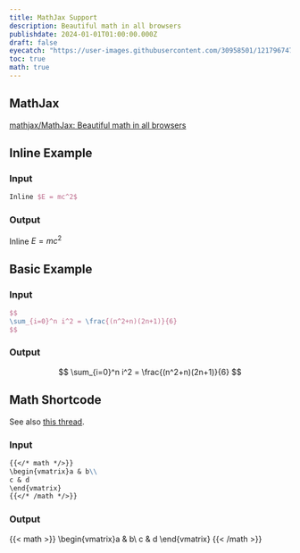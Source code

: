 ```yaml
---
title: MathJax Support
description: Beautiful math in all browsers
publishdate: 2024-01-01T01:00:00.000Z
draft: false
eyecatch: "https://user-images.githubusercontent.com/30958501/121796747-647b7b80-cc56-11eb-8490-52d5899e561c.jpg"
toc: true
math: true
---
```




## MathJax

[mathjax/MathJax: Beautiful math in all browsers](https://github.com/mathjax/MathJax)



## Inline Example

### Input

```tex
Inline $E = mc^2$
```

### Output

Inline $E = mc^2$



## Basic Example

### Input

```tex
$$
\sum_{i=0}^n i^2 = \frac{(n^2+n)(2n+1)}{6}
$$
```

### Output

$$
\sum_{i=0}^n i^2 = \frac{(n^2+n)(2n+1)}{6}
$$



## Math Shortcode

See also [this thread](https://discourse.gohugo.io/t/use-goldmark-mathjax-extension/25721).

### Input

```md
{{</* math */>}}
\begin{vmatrix}a & b\\
c & d
\end{vmatrix}
{{</* /math */>}}
```

### Output

{{< math >}}
\begin{vmatrix}a & b\\
c & d
\end{vmatrix}
{{< /math >}}